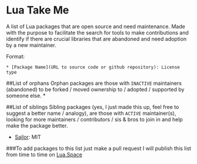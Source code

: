 # Lua Take Me
A list of Lua packages that are open source and need maintenance. Made with the purpose to facilitate the search for tools to make contributions and identify if there are crucial libraries that are abandoned and need adoption by a new maintainer.

Format:
```
* [Package Name](URL to source code or github repository): License type
```

##List of orphans
Orphan packages are those with `INACTIVE` maintainers (abandoned) to be forked / moved ownership to / adopted / supported by someone else.
* 

##List of siblings
Sibling packages (yes, I just made this up, feel free to suggest a better name / analogy), are those with `ACTIVE` maintainer(s), looking for more maintainers / contributors / sis & bros to join in and help make the package better.
* [Sailor](http://github.com/sailorproject): MIT

###To add packages to this list just make a pull request 
I will publish this list from time to time on [Lua.Space](http://lua.space)
